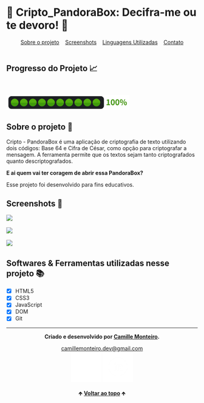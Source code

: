 # 🔑 Cripto_PandoraBox: Decifra-me ou te devoro! 🕋

<div id="inicio" align=center>
  <a href="#sobre">Sobre o projeto</a>&nbsp;&nbsp;&nbsp;
  <a href="screenshots">Screenshots</a>&nbsp;&nbsp;&nbsp;
  <a href="#linguagens">Linguagens Utilizadas</a>&nbsp;&nbsp;&nbsp;
  <a href="#contato">Contato</a> 
</div><br>

<h2>Progresso do Projeto 📈</h2><br>

<img src="https://raw.githubusercontent.com/camimonteiro/Cripto_PandoraBox/main/Screenshots/100%25.png" height="40em"><br>

<h2 id="sobre">Sobre o projeto 🔎</h2>
<p> Cripto - PandoraBox é uma aplicação de criptografia de texto utilizando dois códigos: Base 64 e Cifra de César, como opção para criptografar a mensagem. A ferramenta permite que os textos sejam tanto criptografados quanto descriptografados.<br>

<strong>E ai quem vai ter coragem de abrir essa PandoraBox?</strong>

Esse projeto foi desenvolvido para fins educativos.</p>

<h2 id="screenshots">Screenshots 📸</h2>

<img src="https://raw.githubusercontent.com/camimonteiro/Cripto_PandoraBox/main/Screenshots/Foto%201.png" height="50%"><br>

<img src="https://raw.githubusercontent.com/camimonteiro/Cripto_PandoraBox/main/Screenshots/Foto%202.png" height="50%"><br>

<img src="https://raw.githubusercontent.com/camimonteiro/Cripto_PandoraBox/main/Screenshots/Foto%203.png" height="50%"><br>


<h2 id="linguagens">Softwares & Ferramentas utilizadas nesse projeto 📚</h2>

- [x] HTML5
- [x] CSS3
- [x] JavaScript
- [x] DOM
- [x] Git

<hr>

<div id="contato" align="center">
  
  **Criado e desenvolvido por [Camille Monteiro](https://www.linkedin.com/in/camillemonteiro/).**
  
 <div align="center"> 
  <a href="mailto:camillemonteiro.dev@gmail.com">camillemonteiro.dev@gmail.com</a><br>
  <a href="https://github.com/camimonteiro" target="_blank"><img src="https://raw.githubusercontent.com/camimonteiro/Game_SaidaEscarlate/main/Images/GitHubwhite.png" height="80em" title="GitHub de Camille"></a>
  <a href="https://www.linkedin.com/in/camillemonteiro/" target="_blank"><img src="https://raw.githubusercontent.com/camimonteiro/Game_SaidaEscarlate/main/Images/LinkedInWhite.png" height="80em" title="LinkedIn de Camille"></a>
  </div>
</div>

<br>

<div align="center">
  &#129145;&nbsp;<a href="#inicio"><strong>Voltar ao topo</strong></a>&nbsp;&#129145;
</div>
